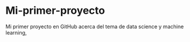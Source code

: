 # Mi-primer-proyecto
Mi primer proyecto en GitHub acerca del tema de data science y machine learning,
